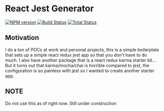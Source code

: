 # React Jest Generator
[![NPM version][npm-image]][npm-url]
[![Build Status][travis-image]][travis-url]
[![Total Status][total-image]][total-url]

## Motivation
 I do a ton of POCs at work and personal projects, this is a simple boilerplate that sets up a simple
 react redux jest app so that you don't have to do much. I also have another package that is a react redux
 karma starter kit... But it turns out that karma/mocha/chai is horrible compared to jest, the configuration
 is so painless with jest so I wanted to create another starter app.
 
## NOTE
Do not use this as of right now. Still under construction


[npm-image]: https://badge.fury.io/js/generator-react-jest.svg
[npm-url]: https://npmjs.org/package/generator-react-jest

[travis-image]: https://travis-ci.org/mcrowder65/generator-react-jest.svg?branch=master
[travis-url]: https://travis-ci.org/mcrowder65/generator-react-jest

[total-image]: 	https://img.shields.io/npm/dt/generator-react-jest.svg
[total-url]: 	https://img.shields.io/npm/dt/generator-react-jest
